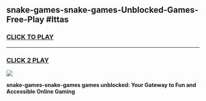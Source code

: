 
## snake-games-snake-games-Unblocked-Games-Free-Play #lttas
<h3>
<a href="https://us.freeplayer.one?title=snake-games-snake-games&ref=9M">CLICK TO PLAY</a></h3>
<hr>

<h3>
<a href="https://us.freeplayer.one?title=snake-games-snake-games&ref=9M">CLICK 2 PLAY</a>
  
</h3>

<a href="https://us.freeplayer.one?title=snake-games-snake-games&ref=9M"><img src="https://clearcache.store/games.png"></a>


**snake-games-snake-games games unblocked: Your Gateway to Fun and Accessible Online Gaming**
